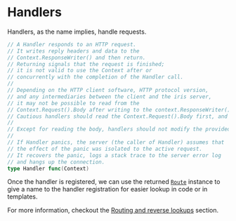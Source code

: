 # Handlers

Handlers, as the name implies, handle requests.

```go
// A Handler responds to an HTTP request.
// It writes reply headers and data to the
// Context.ResponseWriter() and then return.
// Returning signals that the request is finished;
// it is not valid to use the Context after or
// concurrently with the completion of the Handler call.
//
// Depending on the HTTP client software, HTTP protocol version,
// and any intermediaries between the client and the iris server,
// it may not be possible to read from the
// Context.Request().Body after writing to the context.ResponseWriter().
// Cautious handlers should read the Context.Request().Body first, and then reply.
//
// Except for reading the body, handlers should not modify the provided Context.
//
// If Handler panics, the server (the caller of Handler) assumes that
// the effect of the panic was isolated to the active request.
// It recovers the panic, logs a stack trace to the server error log
// and hangs up the connection.
type Handler func(Context)
```

Once the handler is registered, we can use the returned [`Route`](https://godoc.org/github.com/kataras/iris/core/router#Route) instance to give a name to the handler registration for easier lookup in code or in templates.

For more information, checkout the [Routing and reverse lookups](routing_reverse.md) section.